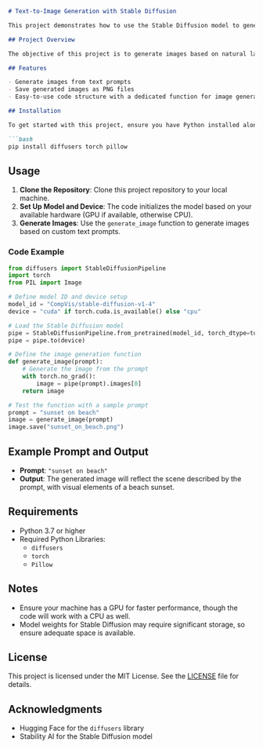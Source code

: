 
```markdown
# Text-to-Image Generation with Stable Diffusion

This project demonstrates how to use the Stable Diffusion model to generate images from textual prompts. By leveraging the `diffusers` library from Hugging Face, this project provides a straightforward approach to transforming text into images using a pre-trained Stable Diffusion model.

## Project Overview

The objective of this project is to generate images based on natural language prompts. Stable Diffusion, a powerful text-to-image model, is employed here to create high-quality visuals directly from simple text descriptions.

## Features

- Generate images from text prompts
- Save generated images as PNG files
- Easy-to-use code structure with a dedicated function for image generation

## Installation

To get started with this project, ensure you have Python installed along with the necessary dependencies. Install them as follows:

```bash
pip install diffusers torch pillow
```

## Usage

1. **Clone the Repository**: Clone this project repository to your local machine.
2. **Set Up Model and Device**: The code initializes the model based on your available hardware (GPU if available, otherwise CPU).
3. **Generate Images**: Use the `generate_image` function to generate images based on custom text prompts.

### Code Example

```python
from diffusers import StableDiffusionPipeline
import torch
from PIL import Image

# Define model ID and device setup
model_id = "CompVis/stable-diffusion-v1-4"
device = "cuda" if torch.cuda.is_available() else "cpu"

# Load the Stable Diffusion model
pipe = StableDiffusionPipeline.from_pretrained(model_id, torch_dtype=torch.float16)
pipe = pipe.to(device)

# Define the image generation function
def generate_image(prompt):
    # Generate the image from the prompt
    with torch.no_grad():
        image = pipe(prompt).images[0]
    return image

# Test the function with a sample prompt
prompt = "sunset on beach"
image = generate_image(prompt)
image.save("sunset_on_beach.png")
```

## Example Prompt and Output

- **Prompt**: `"sunset on beach"`
- **Output**: The generated image will reflect the scene described by the prompt, with visual elements of a beach sunset.

## Requirements

- Python 3.7 or higher
- Required Python Libraries:
  - `diffusers`
  - `torch`
  - `Pillow`

## Notes

- Ensure your machine has a GPU for faster performance, though the code will work with a CPU as well.
- Model weights for Stable Diffusion may require significant storage, so ensure adequate space is available.

## License

This project is licensed under the MIT License. See the [LICENSE](LICENSE) file for details.

## Acknowledgments

- Hugging Face for the `diffusers` library
- Stability AI for the Stable Diffusion model

```